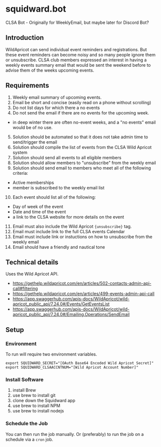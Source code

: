 # squidward.bot
CLSA Bot - Originally for WeeklyEmail, but maybe later for Discord Bot?

## Introduction
WildApricot can send individual event reminders and registrations.  But these event reminders can become noisy and so many people ignore them or unsubscribe.  CLSA club members expressed an interest in having a weekly events summary email that would be sent the weekend before to advise them of the weeks upcoming events.  

## Requirements
1. Weekly email summary of upcoming events.
2. Email be short and concise (easily read on a phone without scrolling)
3. Do not list days for which there a no events
4. Do not send the email if there are no events for the upcoming week.
  - in deep winter there are often no-event weeks, and a "no events" email would be of no use.
5. Solution should be automated so that it does not take admin time to send/trigger the email
6. Solution should compile the list of events from the CLSA Wild Apricot system
7. Solution should send all events to all eligible members
8. Solution should allow members to "unsubscribe" from the weekly email
9. Solution should send email to members who meet all of the following criteria:
  - Active memberships
  - member is subscribed to the weekly email list
10. Each event should list all of the following:
  - Day of week of the event
  - Date and time of the event
  - a link to the CLSA website for more details on the event
11. Email must also include the Wild Apricot `{unsubscribe}` tag.
12. Email must include link to the full CLSA events Calendar
13. Email must include link or instuctions on how to unsubscribe from the weekly email
14. Email should have a friendly and nautical tone

## Technical details
Uses the Wild Apricot API.
- https://gethelp.wildapricot.com/en/articles/502-contacts-admin-api-call#filtering
- https://gethelp.wildapricot.com/en/articles/499-events-admin-api-call
- https://app.swaggerhub.com/apis-docs/WildApricot/wild-apricot_public_api/7.24.0#/Events/GetEventsList
- https://app.swaggerhub.com/apis-docs/WildApricot/wild-apricot_public_api/7.24.0#/Emailing.Operations/SendEmail

## Setup

### Environment
To run will require two environment variables.
```shell
export SQUIDWARD_SECRET="[OAuth Base64 Encoded Wild Apricot Secret]"
export SQUIDWARD_CLSAACCNTNUM="[Wild Apricot Account Number]"
```

### Install Software
1. install Brew
2. use brew to install git
3. clone down the Squidward app
4. use brew to install NPM
5. use brew to install nodejs

### Schedule the Job
You can then run the job manually.
Or (preferably) to run the job on a schedule via a `cron` job.
